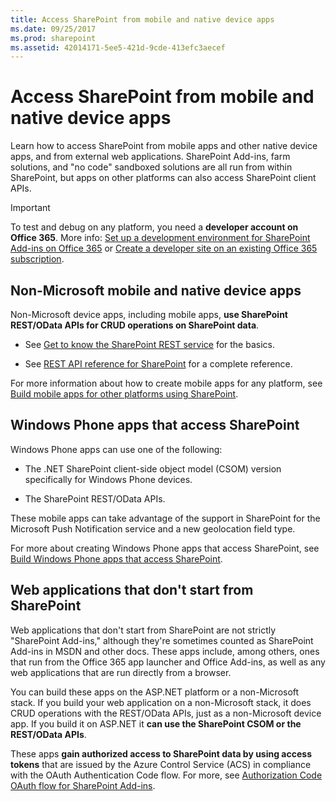 ```yaml
---
title: Access SharePoint from mobile and native device apps
ms.date: 09/25/2017
ms.prod: sharepoint
ms.assetid: 42014171-5ee5-421d-9cde-413efc3aecef
---
```



# Access SharePoint from mobile and native device apps
Learn how to access SharePoint from mobile apps and other native device apps, and from external web applications.
SharePoint Add-ins, farm solutions, and "no code" sandboxed solutions are all run from within SharePoint, but apps on other platforms can also access SharePoint client APIs.
  
    
    


> [!IMPORTANT]
> To test and debug on any platform, you need a **developer account on Office 365**. More info: [Set up a development environment for SharePoint Add-ins on Office 365](http://msdn.microsoft.com/library/b22ce52a-ae9e-4831-9b68-c9210af6dc54%28Office.15%29.aspx) or [Create a developer site on an existing Office 365 subscription](http://msdn.microsoft.com/library/2ec857d5-dc6f-4cf6-ba45-adc845ef2a25%28Office.15%29.aspx). 
  
    
    


## Non-Microsoft mobile and native device apps

Non-Microsoft device apps, including mobile apps, **use SharePoint REST/OData APIs for CRUD operations on SharePoint data**.
  
    
    

- See  [Get to know the SharePoint REST service](http://msdn.microsoft.com/library/2de035a0-ac75-43bd-9665-5c5a59c4c590%28Office.15%29.aspx) for the basics.
    
  
- See  [REST API reference for SharePoint](http://msdn.microsoft.com/library/3514e753-19f9-4b41-a1ae-f35c5ffc17d2%28Office.15%29.aspx) for a complete reference.
    
  
For more information about how to create mobile apps for any platform, see  [Build mobile apps for other platforms using SharePoint](build-mobile-apps-for-other-platforms-using-sharepoint.md).
  
    
    

## Windows Phone apps that access SharePoint
<a name="WinPhone"> </a>

Windows Phone apps can use one of the following:
  
    
    

- The .NET SharePoint client-side object model (CSOM) version specifically for Windows Phone devices.
    
  
- The SharePoint REST/OData APIs.
    
  
 These mobile apps can take advantage of the support in SharePoint for the Microsoft Push Notification service and a new geolocation field type.
  
    
    
For more about creating Windows Phone apps that access SharePoint, see  [Build Windows Phone apps that access SharePoint](build-windows-phone-apps-that-access-sharepoint.md).
  
    
    

## Web applications that don't start from SharePoint
<a name="WinPhone"> </a>

Web applications that don't start from SharePoint are not strictly "SharePoint Add-ins," although they're sometimes counted as SharePoint Add-ins in MSDN and other docs. These apps include, among others, ones that run from the Office 365 app launcher and Office Add-ins, as well as any web applications that are run directly from a browser.
  
    
    
You can build these apps on the ASP.NET platform or a non-Microsoft stack. If you build your web application on a non-Microsoft stack, it does CRUD operations with the REST/OData APIs, just as a non-Microsoft device app. If you build it on ASP.NET it **can use the SharePoint CSOM or the REST/OData APIs**.
  
    
    
These apps **gain authorized access to SharePoint data by using access tokens** that are issued by the Azure Control Service (ACS) in compliance with the OAuth Authentication Code flow. For more, see [Authorization Code OAuth flow for SharePoint Add-ins](http://msdn.microsoft.com/library/e89e91c7-ea39-49b9-af5a-7f047a7e2ab7%28Office.15%29.aspx).
  
    
    

